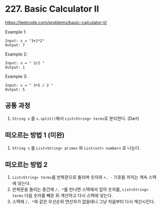 # 227. Basic Calculator II

https://leetcode.com/problems/basic-calculator-ii/

Example 1:
```
Input: s = "3+2*2"
Output: 7
```

Example 2:
```
Input: s = " 3/2 "
Output: 1
```

Example 3:
```
Input: s = " 3+5 / 2 "
Output: 5
```


## 공통 과정
1. ``String s`` 를 ``s.split()``해서  ``List<String> terms``로 분리한다. (Dart)

## 떠오르는 방법 1 (미완)

1. ``String s`` 를 ``List<String> primes`` 와 ``List<int> numbers`` 로 나눈다.



## 떠오르는 방법 2
1. ``List<String> terms``를 반복문으로 돌리며 숫자와 ``+, -`` 기호들 까지는 계속 스택에 넣는다.
2. 반복문을 돌리는 중간에 ``/, *``를 만나면 스택에서 앞의 숫자를, ``List<String> terms`` 다음 숫자를 빼온 뒤 계산하고 다시 스택에 넣는다.
3. 스택에 ``/, *``와 같은 우선순위 연산자가 없을테니 그냥 처음부터 다시 계산시킨다.
